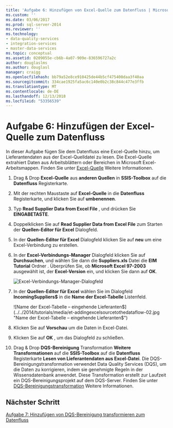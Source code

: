 ```yaml
---
title: 'Aufgabe 6: Hinzufügen von Excel-Quelle zum Datenfluss | Microsoft-Dokumentation'
ms.custom: ''
ms.date: 03/06/2017
ms.prod: sql-server-2014
ms.reviewer: ''
ms.technology:
- data-quality-services
- integration-services
- master-data-services
ms.topic: conceptual
ms.assetid: 0209055e-cb6b-4a07-909e-836596727a2c
author: douglaslms
ms.author: douglasl
manager: craigg
ms.openlocfilehash: bb79a52e8ce910425de44b5cf475400daa3f40aa
ms.sourcegitcommit: 334cae1925fa5ac6c140e0b2c38c844c477e3ffb
ms.translationtype: MT
ms.contentlocale: de-DE
ms.lasthandoff: 12/13/2018
ms.locfileid: "53356539"
---
```

# <a name="task-6-adding-excel-source-to-the-data-flow"></a>Aufgabe 6: Hinzufügen der Excel-Quelle zum Datenfluss
  In dieser Aufgabe fügen Sie dem Datenfluss eine Excel-Quelle hinzu, um Lieferantendaten aus der Excel-Quelldatei zu lesen. Die Excel-Quelle extrahiert Daten aus Arbeitsblättern oder Bereichen in Microsoft Excel-Arbeitsmappen. Finden Sie unter [Excel-Quelle](../integration-services/data-flow/excel-source.md) Weitere Informationen.  
  
1.  Drag & Drop **Excel-Quelle** aus **anderen Quellen** in **SSIS-Toolbox** auf die **Datenfluss** Registerkarte.  
  
2.  Mit der rechten Maustaste auf **Excel-Quelle** in die **Datenfluss** Registerkarte, und klicken Sie auf **umbenennen**.  
  
3.  Typ **Read Supplier Data from Excel File** , und drücken Sie **EINGABETASTE**.  
  
4.  Doppelklicken Sie auf **Read Supplier Data from Excel File** zum Starten der **Quellen-Editor für Excel** Dialogfeld.  
  
5.  In der **Quellen-Editor für Excel** Dialogfeld klicken Sie auf **neu** um eine Excel-Verbindung zu erstellen.  
  
6.  In der **Excel-Verbindungs-Manager** Dialogfeld klicken Sie auf **Durchsuchen**, und wählen Sie dann die **Suppliers.xls** Datei die **EIM Tutorial** Ordner . Überprüfen Sie, ob **Microsoft Excel 97-2003** ausgewählt ist, der **Excel-Version** ein, und klicken Sie dann auf **OK**.  
  
     ![Excel-Verbindungs-Manager-Dialogfeld](../../2014/tutorials/media/et-addingexcelsourcetothedataflow-01.jpg "Excel-Verbindungs-Manager (Dialogfeld)")  
  
7.  In der **Quellen-Editor für Excel** wählen Sie im Dialogfeld **IncomingSuppliers$** in die **Name der Excel-Tabelle** Listenfeld.  
  
     ![Name der Excel-Tabelle – eingehende Lieferanten$](../../2014/tutorials/media/et-addingexcelsourcetothedataflow-02.jpg "Name der Excel-Tabelle – eingehende Lieferanten$")  
  
8.  Klicken Sie auf **Vorschau** um die Daten in Excel-Datei.  
  
9. Klicken Sie auf **OK** , um das Dialogfeld zu schließen.  
  
10. Drag & Drop **DQS-Bereinigung** Transformation **Weitere Transformationen** auf die **SSIS-Toolbox** auf die **Datenfluss** Registerkarte  **Lesen von Lieferantendaten aus Excel-Datei**. Die DQS-Bereinigungstransformation verwendet Data Quality Services (DQS), um die Daten zu korrigieren, indem sie genehmigte Regeln in der Wissensdatenbank anwendet. Diese Transformation erstellt zur Laufzeit ein DQS-Bereinigungsprojekt auf dem DQS-Server. Finden Sie unter [DQS-Bereinigungstransformation](https://msdn.microsoft.com/library/ee677619.aspx) Weitere Informationen.  
  
## <a name="next-step"></a>Nächster Schritt  
 [Aufgabe 7: Hinzufügen von DQS-Bereinigung transformieren zum Datenfluss](../integration-services/data-flow/data-flow.md)  
  
  
